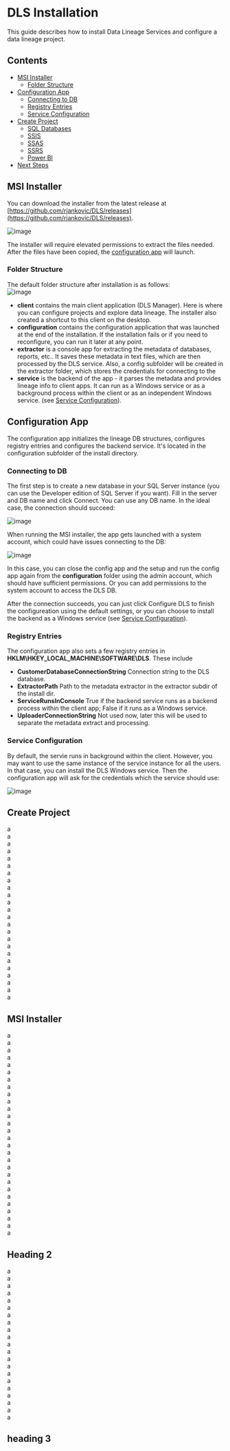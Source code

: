 # DLS Installation

This guide describes how to install Data Lineage Services and configure a data lineage project.

## Contents

- [MSI Installer](#msi-installer)
  - [Folder Structure](#folder-structure)
- [Configuration App](#configuration-app)
  - [Connecting to DB](#connecting-to-db)
  - [Registry Entries](#registry-entries)
  - [Service Configuration](#service-configuration)
- [Create Project](#create-project)
  - [SQL Databases](#sql-databases)
  - [SSIS](#ssis)
  - [SSAS](#ssas)
  - [SSRS](#ssrs)
  - [Power BI](#power-bi)
- [Next Steps](#next-steps)

## MSI Installer

You can download the installer from the latest release at [https://github.com/rjankovic/DLS/releases](https://github.com/rjankovic/DLS/releases).  
  
![image](https://user-images.githubusercontent.com/2221666/167270821-3f4164c8-827e-42d4-87b5-1eb2253b0089.png)

The installer will require elevated permissions to extract the files needed. After the files have been copied, the [configuration app](#configuration-app) will launch.

### Folder Structure
The default folder structure after installation is as follows:  
![image](https://user-images.githubusercontent.com/2221666/167270789-68862a86-b044-4c30-9bff-19870ec01776.png)
 - **client** contains the main client application (DLS Manager). Here is where you can configure projects and explore data lineage. The installer also created a shortcut to this client on the desktop.
 - **configuration** contains the configuration application that was launched at the end of the installation. If the installation fails or if you need to reconfigure, you can run it later at any point.
 - **extractor** is a console app for extracting the metadata of databases, reports, etc.. It saves these metadata in text files, which are then processed by the DLS service. Also, a config subfolder will be created in the extractor folder, which stores the credentials for connecting to the 
 - **service** is the backend of the app - it parses the metadata and provides lineage info to client apps. It can run as a Windows service or as a background process within the client or as an independent Windows service. (see [Service Configuration](#service-configuration)).

## Configuration App

The configuration app initializes the lineage DB structures, configures registry entries and configures the backend service. It's located in the configuration subfolder of the install directory.

### Connecting to DB

The first step is to create a new database in your SQL Server instance (you can use the Developer edition of SQL Server if you want). Fill in the server and DB name and click Connect. You can use any DB name. In the ideal case, the connection should succeed:

![image](https://user-images.githubusercontent.com/2221666/167289105-a4038f40-de3b-4245-af77-cc756a9b2536.png)

When running the MSI installer, the app gets launched with a system account, which could have issues connecting to the DB:

![image](https://user-images.githubusercontent.com/2221666/167289787-411f27aa-a18f-47f3-b3f1-4b4b749c11fd.png)

In this case, you can close the config app and the setup and run the config app again from the **configuration** folder using the admin account, which should have sufficient permissions. Or you can add permissions to the system account to access the DLS DB.
  
After the connection succeeds, you can just click Configure DLS to finish the configureation using the default settings, or you can choose to install the backend as a Windows service (see [Service Configuration](#service-configuration)).

### Registry Entries

The configuration app also sets a few registry entries in **HKLM\HKEY_LOCAL_MACHINE\SOFTWARE\DLS**. These include
 - **CustomerDatabaseConnectionString** Connection string to the DLS database.
 - **ExtractorPath** Path to the metadata extractor in the extractor subdir of the install dir.
 - **ServiceRunsInConsole** True if the backend service runs as a backend process within the client app; False if it runs as a Windows service.
 - **UploaderConnectionString** Not used now, later this will be used to separate the metadata extract and processing.

### Service Configuration

By default, the servie runs in background within the client. However, you may want to use the same instance of the service instance for all the users. In that case, you can install the DLS Windows service. Then the configuration app will ask for the credentials which the service should use:

![image](https://user-images.githubusercontent.com/2221666/167292105-aa14b71f-3303-4b1b-b980-784211de4f73.png)

## Create Project

a  
a  
a  
a  
a  
a  
a  
a  
a  
a  
a  
a  
a  
a  
a  
a  
a  
a  
a  
a  
a  
a  
a  
a  
## MSI Installer 
a  
a  
a  
a  
a  
a  
a  
a  
a  
a  
a  
a  
a  
a  
a  
a  
a  
a  
a  
a  
a  
a  
a  
a  
a  
a  
a  
a  
## Heading 2
a  
a  
a  
a  
a  
a  
a  
a  
a  
a  
a  
a  
a  
a  
a  
a  
a  
a  
a  
a  
a  
## heading 3






